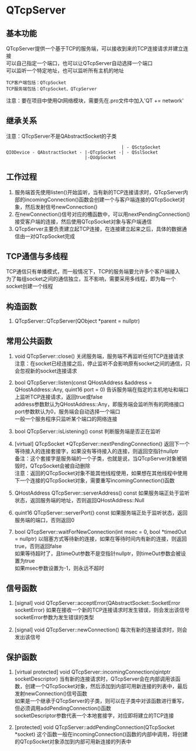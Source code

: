# QTcpServer

## 基本功能
QTcpServer提供一个基于TCP的服务端，可以接收到来的TCP连接请求并建立连接  
可以自己指定一个端口，也可以让QTcpServer自动选择一个端口  
可以监听一个特定地址，也可以监听所有主机的地址  
```
TCP客户端包括：QTcpSocket
TCP服务端包括：QTcpSocket、QTcpServer
```
注意：要在项目中使用Qt网络模块，需要先在.pro文件中加入'QT += network'  


## 继承关系
注意：QTcpServer不是QAbstractSocket的子类  
```
                                            | - QSctpSocket
QIODevice - QAbstractSocket - |-QTcpSocket -| - QSslSocket
                              |-QUdpSocket
```


## 工作过程
1. 服务端首先使用listen()开始监听，当有新的TCP连接请求时，QTcpServer内部的incomingConnection()函数会创建一个与客户端连接的QTcpSocket对象，然后发射信号newConnection()  
2. 在newConnection()信号对应的槽函数中，可以用nextPendingConnection()接受客户端的连接，然后使用QTcpSocket对象与客户端通信  
3. QTcpServer主要负责建立起TCP连接，在连接建立起来之后，具体的数据通信由一对QTcpSocket完成  


## TCP通信与多线程
TCP通信只有单播模式，而一般情况下，TCP的服务端要允许多个客户端接入  
为了每组socket之间的通信独立，互不影响，需要采用多线程，即为每一个socket创建一个线程  


## 构造函数
1. QTcpServer::QTcpServer(QObject \*parent = nullptr)


## 常用公共函数
1. void QTcpServer::close()
关闭服务端，服务端不再监听任何TCP连接请求  
注意：在socket已经连接之后，停止监听不会影响原有socket之间的通信，只会忽视新的socket连接请求  

2. bool QTcpServer::listen(const QHostAddress &address = QHostAddress::Any, quint16 port = 0)
告诉服务端在指定的主机地址和端口上监听TCP连接请求，返回true或false  
address参数默认为QHostAddress::Any，即服务端会监听所有的网络接口  
port参数默认为0，服务端会自动选择一个端口  
一般一个服务程序只监听某个端口的网络连接  

3. bool QTcpServer::isListening() const
判断服务端是否正在监听  

4. [virtual] QTcpSocket \*QTcpServer::nextPendingConnection()
返回下一个等待接入的连接套接字，如果没有等待接入的连接，则返回空指针nullptr  
备注：这个套接字是服务端的一个子类，也就是说，当QTcpServer对象被销毁时，QTcpSocket会被自动删除  
注意：返回的QTcpSocket对象不能其他线程使用，如果想在其他线程中使用下一个连接的QTcpSocket对象，需要重写incomingConnection()函数  

5. QHostAddress QTcpServer::serverAddress() const
如果服务端正处于监听状态，返回服务端的地址，否则返回QHostAddress::Null  

6. quint16 QTcpServer::serverPort() const
如果服务端正处于监听状态，返回服务端的端口，否则返回0  

7. bool QTcpServer::waitForNewConnection(int msec = 0, bool \*timedOut = nullptr)
以阻塞方式等待新的连接，如果在等待时间内有新的连接，则返回true，否则返回false  
如果等待超时了，且timeOut参数不是空指针nullptr，则timeOut参数会被设置为true  
如果msec参数设置为-1，则永远不超时  


## 信号函数
1. [signal] void QTcpServer::acceptError(QAbstractSocket::SocketError socketError)
如果在接收一个新的TCP连接请求时发生错误，则会发出该信号  
socketError参数为发生错误的类型  

2. [signal] void QTcpServer::newConnection()
每次有新的连接请求时，则会发出该信号  


## 保护函数
1. [virtual protected] void QTcpServer::incomingConnection(qintptr socketDescriptor)
当有新的连接请求时，QTcpServer会在内部调用该函数，创建一个QTcpSocket对象，然后添加到内部可用新连接的列表中，最后发射newConnection()信号函数  
如果是一个继承于QTcpServer的子类，则可以在子类中对该函数进行重写，但必须调用addPendingConnection()函数  
socketDescriptor参数代表一个本地套接字，对应即将建立的TCP连接  

2. [protected] void QTcpServer::addPendingConnection(QTcpSocket \*socket)
这个函数一般在incomingConnection()函数的内部中调用，将创建的QTcpSocket对象添加到内部可用新连接的列表中  

